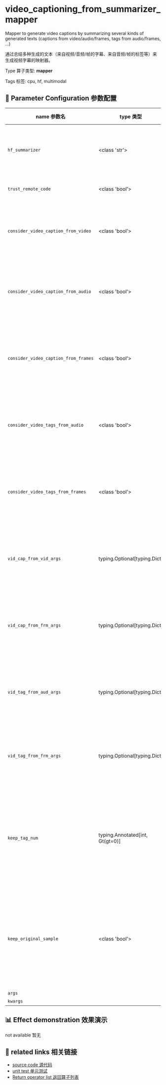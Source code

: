 # video_captioning_from_summarizer_mapper

Mapper to generate video captions by summarizing several kinds of generated texts (captions from video/audio/frames, tags from audio/frames, ...)

通过总结多种生成的文本（来自视频/音频/帧的字幕、来自音频/帧的标签等）来生成视频字幕的映射器。

Type 算子类型: **mapper**

Tags 标签: cpu, hf, multimodal

## 🔧 Parameter Configuration 参数配置
| name 参数名 | type 类型 | default 默认值 | desc 说明 |
|--------|------|--------|------|
| `hf_summarizer` | <class 'str'> | `None` | the summarizer model used to summarize texts generated by other methods. |
| `trust_remote_code` | <class 'bool'> | `False` | whether to trust the remote code of HF models. |
| `consider_video_caption_from_video` | <class 'bool'> | `True` | whether to consider the video caption generated from video directly in the summarization process. Default: True. |
| `consider_video_caption_from_audio` | <class 'bool'> | `True` | whether to consider the video caption generated from audio streams in the video in the summarization process. Default: True. |
| `consider_video_caption_from_frames` | <class 'bool'> | `True` | whether to consider the video caption generated from sampled frames from the video in the summarization process. Default: True. |
| `consider_video_tags_from_audio` | <class 'bool'> | `True` | whether to consider the video tags generated from audio streams in the video in the summarization process. Default: True. |
| `consider_video_tags_from_frames` | <class 'bool'> | `True` | whether to consider the video tags generated from sampled frames from the video in the summarization process. Default: True. |
| `vid_cap_from_vid_args` | typing.Optional[typing.Dict] | `None` | the arg dict for video captioning from video directly with keys are the arg names and values are the arg values. Default: None. |
| `vid_cap_from_frm_args` | typing.Optional[typing.Dict] | `None` | the arg dict for video captioning from sampled frames from the video with keys are the arg names and values are the arg values. Default: None. |
| `vid_tag_from_aud_args` | typing.Optional[typing.Dict] | `None` | the arg dict for video tagging from audio streams in the video with keys are the arg names and values are the arg values. Default: None. |
| `vid_tag_from_frm_args` | typing.Optional[typing.Dict] | `None` | the arg dict for video tagging from sampled frames from the video with keys are the arg names and values are the arg values. Default: None. |
| `keep_tag_num` | typing.Annotated[int, Gt(gt=0)] | `5` | max number N of tags from sampled frames to keep. Too many tags might bring negative influence to summarized text, so we consider to only keep the N most frequent tags. Default: 5. |
| `keep_original_sample` | <class 'bool'> | `True` | whether to keep the original sample. If it's set to False, there will be only summarized captions in the final datasets and the original captions will be removed. It's True in default. |
| `args` |  | `''` | extra args |
| `kwargs` |  | `''` | extra args |

## 📊 Effect demonstration 效果演示
not available 暂无

## 🔗 related links 相关链接
- [source code 源代码](../../../data_juicer/ops/mapper/video_captioning_from_summarizer_mapper.py)
- [unit test 单元测试](../../../tests/ops/mapper/test_video_captioning_from_summarizer_mapper.py)
- [Return operator list 返回算子列表](../../Operators.md)